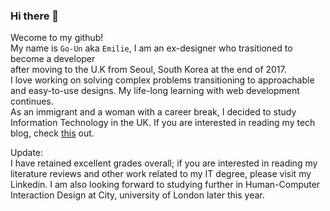 ### Hi there 👋

Wecome to my github!    
My name is `Go-Un` aka `Emilie`, I am an ex-designer who trasitioned to become a developer    
after moving to the U.K from Seoul, South Korea at the end of 2017.    
I love working on solving complex problems transitioning to approachable and easy-to-use designs.
My life-long learning with web development continues.      
As an immigrant and a woman with a career break, I decided to study Information Technology in the UK. 
If you are interested in reading my tech blog, check [this](https://bearcub3.hashnode.dev/) out.

Update:    
I have retained excellent grades overall; if you are interested in reading my literature reviews and other work related to my IT degree, please visit my Linkedin. I am also looking forward to studying further in Human-Computer Interaction Design at City, university of London later this year.    


<!--
**bearcub3/bearcub3** is a ✨ _special_ ✨ repository because its `README.md` (this file) appears on your GitHub profile.

Here are some ideas to get you started:

- 🔭 I’m currently working on ...
- 🌱 I’m currently learning ...
- 👯 I’m looking to collaborate on ...
- 🤔 I’m looking for help with ...
- 💬 Ask me about ...
- 📫 How to reach me: ...
- 😄 Pronouns: ...
- ⚡ Fun fact: ...
-->

